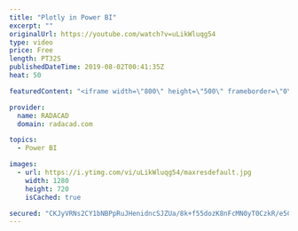 ```yaml
---
title: "Plotly in Power BI"
excerpt: ""
originalUrl: https://youtube.com/watch?v=uLikWluqg54
type: video
price: Free
length: PT32S
publishedDateTime: 2019-08-02T00:41:35Z
heat: 50

featuredContent: "<iframe width=\"800\" height=\"500\" frameborder=\"0\" src=\"https://www.youtube.com/embed/uLikWluqg54\" allow=\"accelerometer; autoplay; encrypted-media; gyroscope; picture-in-picture\" allowfullscreen></iframe>"

provider:
  name: RADACAD
  domain: radacad.com

topics:
  - Power BI

images:
  - url: https://i.ytimg.com/vi/uLikWluqg54/maxresdefault.jpg
    width: 1280
    height: 720
    isCached: true

secured: "CKJyVRNs2CY1bNBPpRuJHenidncSJZUa/8k+f55dozK8nFcMN0yT0CzkR/e5C4qOM9q05hgxARSBfrtxM0MQWIaMcN6o9xw5TAUi1I7mmNSB73luUlILD/egRVGyBQpm/JfY47h1nsdG+/MxZUTKPmnhMSM8MIgJDrAXJYg22QOf8k7RSIZXhyO7djTYh39UbyxLOPi3BMLHZ69mRG3D8CAv2HkiHIzDnnrwMsMK+UaDJTD+QVooJobjANHWM1RUmGfvbz0Q8xxsVx4ukreI8Gu55YrOVTKyjekebWWV+pmHOvMPjecU32t94MMK97KrwTf2YHI9WnkTehnMwOAuzZcGC8lw6yidqHo6PY8KvE7DQmAY5wuF7L7nPIirlT6b21O9179IgSywGcQC4hpYjYTmO5vz0sZkahXCQPRTiTw=;yrcTSGisIBElCAQfJol63w=="
---
```


